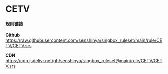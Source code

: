 # CETV

#### 规则链接

**Github**
https://raw.githubusercontent.com/senshinya/singbox_ruleset/main/rule/CETV/CETV.srs

**CDN**
https://cdn.jsdelivr.net/gh/senshinya/singbox_ruleset@main/rule/CETV/CETV.srs